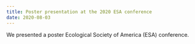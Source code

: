```yaml
---
title: Poster presentation at the 2020 ESA conference
date: 2020-08-03
---
```


We presented a poster Ecological Society of America (ESA) conference. 
<!--more-->

